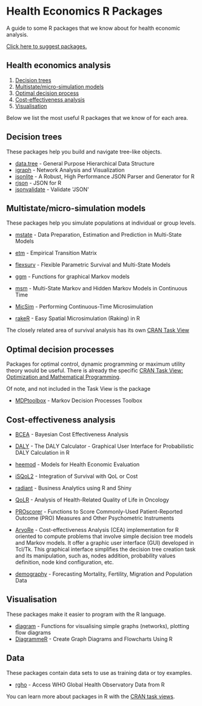
Health Economics R Packages
===========================

A guide to some R packages that we know about for health economic analysis.

[Click here to suggest packages.](https://github.com/n8thangreen/health_economics_R_packages/edit/master/README.Rmd)

Health economics analysis
-------------------------

1.  [Decision trees](#decisiontree) 
2.  [Multistate/micro-simulation models](#multistatemodel)
3.  [Optimal decision process](#optdecisionprocess)
4.  [Cost-effectiveness analysis](#costeffectiveness)
5.  [Visualisation](#visualisation)

Below we list the most useful R packages that we know of for each area.


Decision trees
--------------

These packages help you build and navigate tree-like objects.

-   [data.tree](https://cran.r-project.org/web/packages/data.tree/index.html) - General Purpose Hierarchical Data Structure
-   [igraph](https://cran.r-project.org/web/packages/igraph/index.html) - Network Analysis and Visualization
-   [jsonlite](https://cran.r-project.org/web/packages/jsonlite/index.html) - A Robust, High Performance JSON Parser and Generator for R
-   [rjson](https://cran.r-project.org/web/packages/rjson/index.html) - JSON for R
-   [jsonvalidate](https://github.com/hadley/dplyr) - Validate 'JSON'


Multistate/micro-simulation models
----------------------------------

These packages help you simulate populations at individual or group levels.

-   [mstate](https://cran.r-project.org/web/packages/mstate/index.html) - Data Preparation, Estimation and Prediction in Multi-State Models
-   [etm](https://cran.r-project.org/web/packages/etm/index.html) - Empirical Transition Matrix
-   [flexsurv](https://cran.r-project.org/web/packages/flexsurv/index.html) - Flexible Parametric Survival and Multi-State Models
-   [ggm](https://cran.r-project.org/web/packages/ggm/index.html) - Functions for graphical Markov models
-   [msm](https://cran.r-project.org/web/packages/msm/index.html) - Multi-State Markov and Hidden Markov Models in Continuous Time

-   [MicSim](https://cran.r-project.org/web/packages/MicSim/index.html) - Performing Continuous-Time Microsimulation
-   [rakeR](https://cran.r-project.org/web/packages/rakeR/index.html) - Easy Spatial Microsimulation (Raking) in R

The closely related area of survival analysis has its own [CRAN Task View](https://cran.r-project.org/web/views/Survival.html)


Optimal decision processes
--------------------------

Packages for optimal control, dynamic programming or maximum utility theory would be useful. There is already the specific [CRAN Task View: Optimization and Mathematical Programming](https://cran.r-project.org/web/views/Optimization.html).

Of note, and not included in the Task View is the package

-   [MDPtoolbox](https://cran.r-project.org/web/packages/MDPtoolbox/index.html) - Markov Decision Processes Toolbox




Cost-effectiveness analysis
---------------------------

-   [BCEA](https://cran.r-project.org/web/packages/BCEA/index.html) - Bayesian Cost Effectiveness Analysis
-   [DALY](https://cran.r-project.org/web/packages/DALY/index.html) - The DALY Calculator - Graphical User Interface for Probabilistic DALY Calculation in R
-   [heemod](https://cran.r-project.org/web/packages/heemod/index.html) - Models for Health Economic Evaluation
-   [iSQoL2]() - Integration of Survival with QoL or Cost
-   [radiant](http://vnijs.github.io/radiant/) - Business Analytics using R and Shiny
-   [QoLR](https://cran.r-project.org/web/packages/QoLR/index.html) - Analysis of Health-Related Quality of Life in Oncology
-   [PROscorer](https://cran.rstudio.com/web/packages/PROscorer/index.html) - Functions to Score Commonly-Used Patient-Reported Outcome (PRO) Measures and Other Psychometric Instruments
-   [ArvoRe](http://arvore.r-forge.r-project.org/) - Cost-effectiveness Analysis (CEA) implementation for R oriented to compute problems that involve simple decision tree models and Markov models. It offer a graphic user interface (GUI) developed in Tcl/Tk. This graphical interface simplifies the decision tree creation task and its manipulation, such as, nodes addition, probability values definition, node kind configuration, etc.



- [demography](https://www.rdocumentation.org/packages/demography/versions/1.20) - Forecasting Mortality, Fertility, Migration and Population Data

Visualisation
-------------

These packages make it easier to program with the R language.

-   [diagram](https://cran.r-project.org/web/packages/diagram/index.html) - Functions for visualising simple graphs (networks), plotting flow diagrams
-   [DiagrammeR](https://cran.r-project.org/web/packages/DiagrammeR/index.html) - Create Graph Diagrams and Flowcharts Using R


Data
----

These packages contain data sets to use as training data or toy examples.

-   [rgho](https://github.com/hadley/babynames) - Access WHO Global Health Observatory Data from R

You can learn more about packages in R with the [CRAN task views](https://cran.r-project.org/web/views/).
